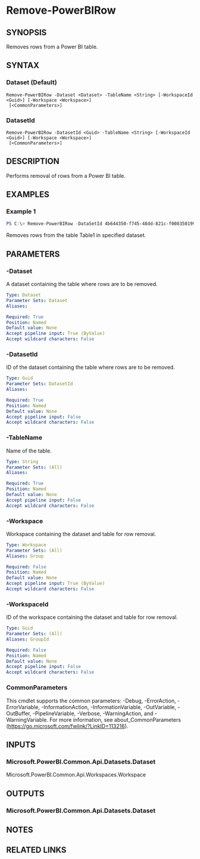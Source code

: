 ﻿---
external help file: Microsoft.PowerBI.Commands.Data.dll-Help.xml
Module Name: MicrosoftPowerBIMgmt.Data
online version:
schema: 2.0.0
---

# Remove-PowerBIRow

## SYNOPSIS
Removes rows from a Power BI table.

## SYNTAX

### Dataset (Default)
```
Remove-PowerBIRow -Dataset <Dataset> -TableName <String> [-WorkspaceId <Guid>] [-Workspace <Workspace>]
 [<CommonParameters>]
```

### DatasetId
```
Remove-PowerBIRow -DatasetId <Guid> -TableName <String> [-WorkspaceId <Guid>] [-Workspace <Workspace>]
 [<CommonParameters>]
```

## DESCRIPTION
Performs removal of rows from a Power BI table.

## EXAMPLES

### Example 1
```powershell
PS C:\> Remove-PowerBIRow -DataSetId 4b644350-f745-48dd-821c-f008350199a8 -TableName Table1
```

Removes rows from the table Table1 in specified dataset.

## PARAMETERS

### -Dataset
A dataset containing the table where rows are to be removed.

```yaml
Type: Dataset
Parameter Sets: Dataset
Aliases:

Required: True
Position: Named
Default value: None
Accept pipeline input: True (ByValue)
Accept wildcard characters: False
```

### -DatasetId
ID of the dataset containing the table where rows are to be removed.

```yaml
Type: Guid
Parameter Sets: DatasetId
Aliases:

Required: True
Position: Named
Default value: None
Accept pipeline input: False
Accept wildcard characters: False
```

### -TableName
Name of the table.

```yaml
Type: String
Parameter Sets: (All)
Aliases:

Required: True
Position: Named
Default value: None
Accept pipeline input: False
Accept wildcard characters: False
```

### -Workspace
Workspace containing the dataset and table for row removal.

```yaml
Type: Workspace
Parameter Sets: (All)
Aliases: Group

Required: False
Position: Named
Default value: None
Accept pipeline input: True (ByValue)
Accept wildcard characters: False
```

### -WorkspaceId
ID of the workspace containing the dataset and table for row removal.

```yaml
Type: Guid
Parameter Sets: (All)
Aliases: GroupId

Required: False
Position: Named
Default value: None
Accept pipeline input: False
Accept wildcard characters: False
```

### CommonParameters
This cmdlet supports the common parameters: -Debug, -ErrorAction, -ErrorVariable, -InformationAction, -InformationVariable, -OutVariable, -OutBuffer, -PipelineVariable, -Verbose, -WarningAction, and -WarningVariable. For more information, see about_CommonParameters (https://go.microsoft.com/fwlink/?LinkID=113216).

## INPUTS

### Microsoft.PowerBI.Common.Api.Datasets.Dataset
Microsoft.PowerBI.Common.Api.Workspaces.Workspace

## OUTPUTS

### Microsoft.PowerBI.Common.Api.Datasets.Dataset

## NOTES

## RELATED LINKS


